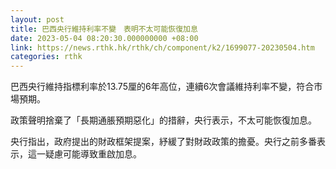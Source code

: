 ```yaml
---
layout: post
title: 巴西央行維持利率不變　表明不太可能恢復加息
date: 2023-05-04 08:20:30.000000000 +08:00
link: https://news.rthk.hk/rthk/ch/component/k2/1699077-20230504.htm
categories: rthk
---
```


巴西央行維持指標利率於13.75厘的6年高位，連續6次會議維持利率不變，符合市場預期。

政策聲明捨棄了「長期通脹預期惡化」的措辭，央行表示，不太可能恢復加息。

央行指出，政府提出的財政框架提案，紓緩了對財政政策的擔憂。央行之前多番表示，這一疑慮可能導致重啟加息。
